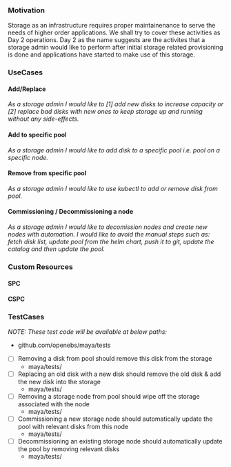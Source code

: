 ### Motivation
Storage as an infrastructure requires proper maintainenance to serve the needs of higher order applications. We shall try to 
cover these activities as Day 2 operations. Day 2 as the name suggests are the activites that a storage admin would like to 
perform after initial storage related provisioning is done and applications have started to make use of this storage.

### UseCases
#### Add/Replace
_As a storage admin I would like to [1] add new disks to increase capacity or [2] replace bad disks with new ones to keep storage up and running without any side-effects._

#### Add to specific pool
_As a storage admin I would like to add disk to a specific pool i.e. pool on a specific node._

#### Remove from specific pool
_As a storage admin I would like to use kubectl to add or remove disk from pool._

#### Commissioning / Decommissioning a node
_As a storage admin I would like to decomission nodes and create new nodes with automation. I would like to avoid the manual
steps such as: fetch disk list, update pool from the helm chart, push it to git, update the catalog and then update the pool._

### Custom Resources
#### SPC


#### CSPC


### TestCases
_NOTE: These test code will be available at below paths:_
  - github.com/openebs/maya/tests

- [ ] Removing a disk from pool should remove this disk from the storage
  - maya/tests/
- [ ] Replacing an old disk with a new disk should remove the old disk & add the new disk into the storage
  - maya/tests/
- [ ] Removing a storage node from pool should wipe off the storage associated with the node
  - maya/tests/
- [ ] Commissioning a new storage node should automatically update the pool with relevant disks from this node
  - maya/tests/
- [ ] Decommissioning an existing storage node should automatically update the pool by removing relevant disks 
  - maya/tests/
